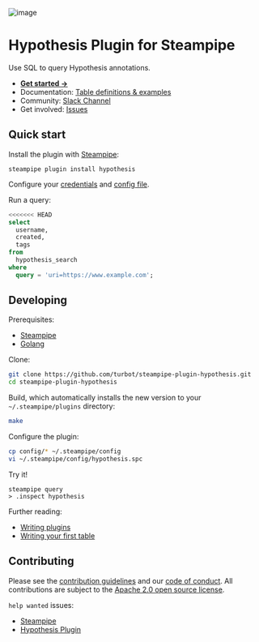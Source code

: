 ![image](https://hub.steampipe.io/images/plugins/turbot/hypothesis-social-graphic.png)
# Hypothesis Plugin for Steampipe

Use SQL to query Hypothesis annotations.

- **[Get started →](https://hub.steampipe.io/plugins/turbot/hypothesis)**
- Documentation: [Table definitions & examples](https://hub.steampipe.io/plugins/turbot/hypothesis/tables)
- Community: [Slack Channel](https://steampipe.io/community/join)
- Get involved: [Issues](https://github.com/turbot/steampipe-plugin-hypothesis)
## Quick start

Install the plugin with [Steampipe](https://steampipe.io):

```shell
steampipe plugin install hypothesis
```

Configure your [credentials](https://hub.steampipe.io/plugins/turbot/hypothesis#credentials) and [config file](https://hub.steampipe.io/plugins/turbot/hypothesis#configuration).

Run a query:

```sql
<<<<<<< HEAD
select
  username,
  created,
  tags
from
  hypothesis_search
where
  query = 'uri=https://www.example.com';
```
## Developing

Prerequisites:

- [Steampipe](https://steampipe.io/downloads)
- [Golang](https://golang.org/doc/install)

Clone:

```sh
git clone https://github.com/turbot/steampipe-plugin-hypothesis.git
cd steampipe-plugin-hypothesis
```

Build, which automatically installs the new version to your `~/.steampipe/plugins` directory:

```sh
make
```

Configure the plugin:

```sh
cp config/* ~/.steampipe/config
vi ~/.steampipe/config/hypothesis.spc
```

Try it!

```shell
steampipe query
> .inspect hypothesis
```

Further reading:

- [Writing plugins](https://steampipe.io/docs/develop/writing-plugins)
- [Writing your first table](https://steampipe.io/docs/develop/writing-your-first-table)

## Contributing

Please see the [contribution guidelines](https://github.com/turbot/steampipe/blob/main/CONTRIBUTING.md) and our [code of conduct](https://github.com/turbot/steampipe/blob/main/CODE_OF_CONDUCT.md). All contributions are subject to the [Apache 2.0 open source license](https://github.com/turbot/steampipe-plugin-hypothesis/blob/main/LICENSE).

`help wanted` issues:

- [Steampipe](https://github.com/turbot/steampipe/labels/help%20wanted)
- [Hypothesis Plugin](https://github.com/turbot/steampipe-plugin-hypothesis/labels/help%20wanted)

